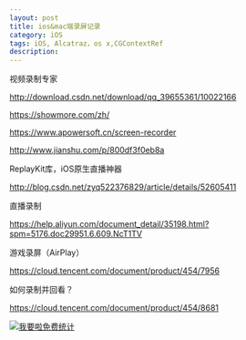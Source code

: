 ```yaml
---
layout: post
title: ios&mac端录屏记录
category: iOS
tags: iOS, Alcatraz，os x,CGContextRef
description:
---
```


视频录制专家

http://download.csdn.net/download/qq_39655361/10022166


https://showmore.com/zh/


https://www.apowersoft.cn/screen-recorder


http://www.jianshu.com/p/800df3f0eb8a

 ReplayKit库，iOS原生直播神器
 
http://blog.csdn.net/zyq522376829/article/details/52605411

直播录制

https://help.aliyun.com/document_detail/35198.html?spm=5176.doc29951.6.609.NcT1TV


游戏录屏（AirPlay）

https://cloud.tencent.com/document/product/454/7956

如何录制并回看？

https://cloud.tencent.com/document/product/454/8681



<script language="javascript" type="text/javascript" src="//js.users.51.la/19176892.js"></script>
<noscript><a href="//www.51.la/?19176892" target="_blank"><img alt="&#x6211;&#x8981;&#x5566;&#x514D;&#x8D39;&#x7EDF;&#x8BA1;" src="//img.users.51.la/19176892.asp" style="border:none" /></a></noscript>


